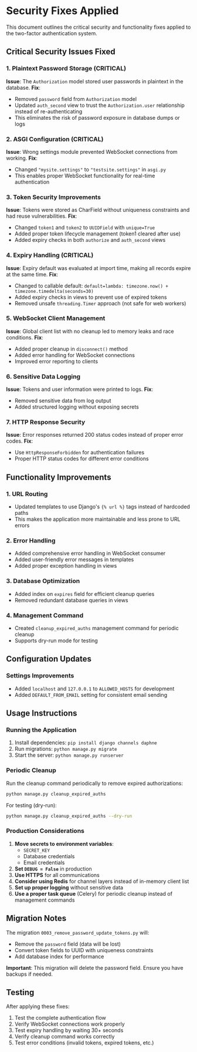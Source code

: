 # Security Fixes Applied

This document outlines the critical security and functionality fixes applied to the two-factor authentication system.

## Critical Security Issues Fixed

### 1. Plaintext Password Storage (CRITICAL)
**Issue**: The `Authorization` model stored user passwords in plaintext in the database.
**Fix**: 
- Removed `password` field from `Authorization` model
- Updated `auth_second` view to trust the `Authorization.user` relationship instead of re-authenticating
- This eliminates the risk of password exposure in database dumps or logs

### 2. ASGI Configuration (CRITICAL)
**Issue**: Wrong settings module prevented WebSocket connections from working.
**Fix**: 
- Changed `"mysite.settings"` to `"testsite.settings"` in `asgi.py`
- This enables proper WebSocket functionality for real-time authentication

### 3. Token Security Improvements
**Issue**: Tokens were stored as CharField without uniqueness constraints and had reuse vulnerabilities.
**Fix**:
- Changed `token1` and `token2` to `UUIDField` with `unique=True`
- Added proper token lifecycle management (token1 cleared after use)
- Added expiry checks in both `authorize` and `auth_second` views

### 4. Expiry Handling (CRITICAL)
**Issue**: Expiry default was evaluated at import time, making all records expire at the same time.
**Fix**:
- Changed to callable default: `default=lambda: timezone.now() + timezone.timedelta(seconds=30)`
- Added expiry checks in views to prevent use of expired tokens
- Removed unsafe `threading.Timer` approach (not safe for web workers)

### 5. WebSocket Client Management
**Issue**: Global client list with no cleanup led to memory leaks and race conditions.
**Fix**:
- Added proper cleanup in `disconnect()` method
- Added error handling for WebSocket connections
- Improved error reporting to clients

### 6. Sensitive Data Logging
**Issue**: Tokens and user information were printed to logs.
**Fix**:
- Removed sensitive data from log output
- Added structured logging without exposing secrets

### 7. HTTP Response Security
**Issue**: Error responses returned 200 status codes instead of proper error codes.
**Fix**:
- Use `HttpResponseForbidden` for authentication failures
- Proper HTTP status codes for different error conditions

## Functionality Improvements

### 1. URL Routing
- Updated templates to use Django's `{% url %}` tags instead of hardcoded paths
- This makes the application more maintainable and less prone to URL errors

### 2. Error Handling
- Added comprehensive error handling in WebSocket consumer
- Added user-friendly error messages in templates
- Added proper exception handling in views

### 3. Database Optimization
- Added index on `expires` field for efficient cleanup queries
- Removed redundant database queries in views

### 4. Management Command
- Created `cleanup_expired_auths` management command for periodic cleanup
- Supports dry-run mode for testing

## Configuration Updates

### Settings Improvements
- Added `localhost` and `127.0.0.1` to `ALLOWED_HOSTS` for development
- Added `DEFAULT_FROM_EMAIL` setting for consistent email sending

## Usage Instructions

### Running the Application
1. Install dependencies: `pip install django channels daphne`
2. Run migrations: `python manage.py migrate`
3. Start the server: `python manage.py runserver`

### Periodic Cleanup
Run the cleanup command periodically to remove expired authorizations:
```bash
python manage.py cleanup_expired_auths
```

For testing (dry-run):
```bash
python manage.py cleanup_expired_auths --dry-run
```

### Production Considerations
1. **Move secrets to environment variables**:
   - `SECRET_KEY`
   - Database credentials
   - Email credentials
2. **Set `DEBUG = False`** in production
3. **Use HTTPS** for all communications
4. **Consider using Redis** for channel layers instead of in-memory client list
5. **Set up proper logging** without sensitive data
6. **Use a proper task queue** (Celery) for periodic cleanup instead of management commands

## Migration Notes
The migration `0003_remove_password_update_tokens.py` will:
- Remove the `password` field (data will be lost)
- Convert token fields to UUID with uniqueness constraints
- Add database index for performance

**Important**: This migration will delete the password field. Ensure you have backups if needed.

## Testing
After applying these fixes:
1. Test the complete authentication flow
2. Verify WebSocket connections work properly
3. Test expiry handling by waiting 30+ seconds
4. Verify cleanup command works correctly
5. Test error conditions (invalid tokens, expired tokens, etc.)
